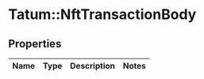 # Tatum::NftTransactionBody

## Properties
Name | Type | Description | Notes
------------ | ------------- | ------------- | -------------

